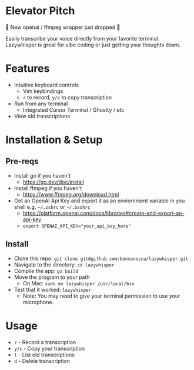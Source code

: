 # Elevator Pitch
🚨 New openai / ffmpeg wrapper just dropped 🚨  

Easily transcribe your voice directly from your favorite terminal. Lazywhisper is great for vibe coding or just getting your thoughts down.

# Features
- Intuitive keyboard controls
  - Vim keybindings 
  - `r` to record, `y/c` to copy transcription
- Run from any terminal 
  - Integrated Cursor Terminal / Ghostty / etc
- View old transcriptions

# Installation & Setup
## Pre-reqs
- Install go if you haven't
  - https://go.dev/doc/install
- Install ffmpeg if you haven't 
  - https://www.ffmpeg.org/download.html
- Get an OpenAI Api Key and export it as an enviornment variable in you shell e.g. `~/.zshrc` or `~/.bashrc`
  - https://platform.openai.com/docs/libraries#create-and-export-an-api-key
  - `export OPENAI_API_KEY="your_api_key_here"`

## Install
- Clone this repo: `git clone git@github.com:bensenescu/lazywhisper.git`
- Navigate to the directory: `cd lazywhisper`
- Compile the app: `go build` 
- Move the program to your path
  - On Mac: `sudo mv lazywhisper /usr/local/bin`
- Test that it worked: `lazywhisper`
  - Note: You may need to give your terminal permission to use your microphone.

# Usage
- `r` - Record a transcription
- `y/c` - Copy your transcription
- `l` - List old transcriptions
- `d` - Delete transcription
